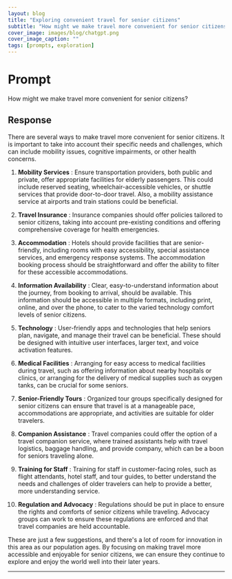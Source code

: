 ```yaml
---
layout: blog
title: "Exploring convenient travel for senior citizens"
subtitle: "How might we make travel more convenient for senior citizens?"
cover_image: images/blog/chatgpt.png
cover_image_caption: ""
tags: [prompts, exploration]
---
```


# Prompt

How might we make travel more convenient for senior citizens?

## Response

There are several ways to make travel more convenient for senior citizens. It is important to take into account their specific needs and challenges, which can include mobility issues, cognitive impairments, or other health concerns.

1.  **Mobility Services** : Ensure transportation providers, both public and private, offer appropriate facilities for elderly passengers. This could include reserved seating, wheelchair-accessible vehicles, or shuttle services that provide door-to-door travel. Also, a mobility assistance service at airports and train stations could be beneficial.

2.  **Travel Insurance** : Insurance companies should offer policies tailored to senior citizens, taking into account pre-existing conditions and offering comprehensive coverage for health emergencies.

3.  **Accommodation** : Hotels should provide facilities that are senior-friendly, including rooms with easy accessibility, special assistance services, and emergency response systems. The accommodation booking process should be straightforward and offer the ability to filter for these accessible accommodations.

4.  **Information Availability** : Clear, easy-to-understand information about the journey, from booking to arrival, should be available. This information should be accessible in multiple formats, including print, online, and over the phone, to cater to the varied technology comfort levels of senior citizens.

5.  **Technology** : User-friendly apps and technologies that help seniors plan, navigate, and manage their travel can be beneficial. These should be designed with intuitive user interfaces, larger text, and voice activation features.

6.  **Medical Facilities** : Arranging for easy access to medical facilities during travel, such as offering information about nearby hospitals or clinics, or arranging for the delivery of medical supplies such as oxygen tanks, can be crucial for some seniors.

7.  **Senior-Friendly Tours** : Organized tour groups specifically designed for senior citizens can ensure that travel is at a manageable pace, accommodations are appropriate, and activities are suitable for older travelers.

8.  **Companion Assistance** : Travel companies could offer the option of a travel companion service, where trained assistants help with travel logistics, baggage handling, and provide company, which can be a boon for seniors traveling alone.

9.  **Training for Staff** : Training for staff in customer-facing roles, such as flight attendants, hotel staff, and tour guides, to better understand the needs and challenges of older travelers can help to provide a better, more understanding service.

10. **Regulation and Advocacy** : Regulations should be put in place to ensure the rights and comforts of senior citizens while traveling. Advocacy groups can work to ensure these regulations are enforced and that travel companies are held accountable.

These are just a few suggestions, and there's a lot of room for innovation in this area as our population ages. By focusing on making travel more accessible and enjoyable for senior citizens, we can ensure they continue to explore and enjoy the world well into their later years.

---
